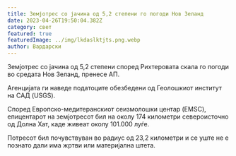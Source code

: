 ```yaml
---
title: Земјотрес со јачина од 5,2 степени го погоди Нов Зеланд
date: 2023-04-26T19:50:04.382Z
category: свет
featured: true
featuredImage: ../img/lkdaslktjts.png.webp
author: Вардарски
---
```


Земјотрес со јачина од 5,2 степени според Рихтеровата скала го погоди во средата Нов Зеланд, пренесе АП.

Агенцијата ги наведе податоците обезбедени од Геолошкиот институт на САД (USGS).

Според Европско-медитеранскиот сеизмолошки центар (EMSC), епицентарот на земјотресот бил на околу 174 километри североисточно од Долна Хат, каде живеат околу 101.000 луѓе.

Потресот бил почувствуван во радиус од 23,2 километри и се уште не е познато дали има жртви или материјална штета.

